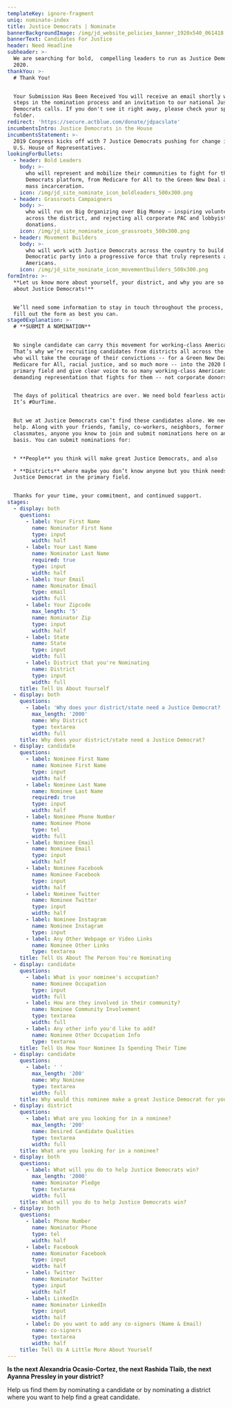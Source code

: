 ```yaml
---
templateKey: ignore-fragment
uniq: nominate-index
title: Justice Democrats | Nominate
bannerBackgroundImage: /img/jd_website_policies_banner_1920x540_061418.jpg
bannerText: Candidates For Justice
header: Need Headline
subheader: >-
  We are searching for bold,  compelling leaders to run as Justice Democrats in
  2020. 
thankYou: >-
  # Thank You! 


  Your Submission Has Been Received You will receive an email shortly with next
  steps in the nomination process and an invitation to our national Justice
  Democrats calls. If you don't see it right away, please check your spam
  folder.
redirect: 'https://secure.actblue.com/donate/jdpacslate'
incumbentsIntro: Justice Democrats in the House
incumbentsStatement: >-
  2019 Congress kicks off with 7 Justice Democrats pushing for change in the
  U.S. House of Representatives.
lookingForBullets:
  - header: Bold Leaders
    body: >-
      who will represent and mobilize their communities to fight for the Justice
      Democrats platform, from Medicare for All to the Green New Deal and ending
      mass incarceration.
    icon: /img/jd_site_nominate_icon_boldleaders_500x300.png
  - header: Grassroots Campaigners
    body: >-
      who will run on Big Organizing over Big Money — inspiring volunteers
      across the district, and rejecting all corporate PAC and lobbyist
      donations.
    icon: /img/jd_site_nominate_icon_grassroots_500x300.png
  - header: Movement Builders
    body: >-
      who will work with Justice Democrats across the country to build the
      Democratic party into a progressive force that truly represents all
      Americans.
    icon: /img/jd_site_noninate_icon_movementbuilders_500x300.png
formIntro: >-
  **Let us know more about yourself, your district, and why you are so excited
  about Justice Democrats!**


  We’ll need some information to stay in touch throughout the process, please
  fill out the form as best you can.
stage0Explanation: >-
  # **SUBMIT A NOMINATION**


  No single candidate can carry this movement for working-class Americans alone.
  That’s why we’re recruiting candidates from districts all across the country
  who will take the courage of their convictions -- for a Green New Deal,
  Medicare for All, racial justice, and so much more -- into the 2020 Democratic
  primary field and give clear voice to so many working-class Americans who are
  demanding representation that fights for them -- not corporate donors.


  The days of political theatrics are over. We need bold fearless action, now.
  It’s #OurTime.


  But we at Justice Democrats can’t find these candidates alone. We need your
  help. Along with your friends, family, co-workers, neighbors, former
  classmates, anyone you know to join and submit nominations here on an ongoing
  basis. You can submit nominations for:


  * **People** you think will make great Justice Democrats, and also

  * **Districts** where maybe you don’t know anyone but you think needs a
  Justice Democrat in the primary field.


  Thanks for your time, your commitment, and continued support.
stages:
  - display: both
    questions:
      - label: Your First Name
        name: Nominator First Name
        type: input
        width: half
      - label: Your Last Name
        name: Nominator Last Name
        required: true
        type: input
        width: half
      - label: Your Email
        name: Nominator Email
        type: email
        width: full
      - label: Your Zipcode
        max_length: '5'
        name: Nominator Zip
        type: input
        width: half
      - label: State
        name: State
        type: input
        width: full
      - label: District that you're Nominating
        name: District
        type: input
        width: full
    title: Tell Us About Yourself
  - display: both
    questions:
      - label: 'Why does your district/state need a Justice Democrat? '
        max_length: '2000'
        name: Why District
        type: textarea
        width: full
    title: Why does your district/state need a Justice Democrat?
  - display: candidate
    questions:
      - label: Nominee First Name
        name: Nominee First Name
        type: input
        width: half
      - label: Nominee Last Name
        name: Nominee Last Name
        required: true
        type: input
        width: half
      - label: Nominee Phone Number
        name: Nominee Phone
        type: tel
        width: full
      - label: Nominee Email
        name: Nominee Email
        type: input
        width: half
      - label: Nominee Facebook
        name: Nominee Facebook
        type: input
        width: half
      - label: Nominee Twitter
        name: Nominee Twitter
        type: input
        width: half
      - label: Nominee Instagram
        name: Nominee Instagram
        type: input
      - label: Any Other Webpage or Video Links
        name: Nominee Other Links
        type: textarea
    title: Tell Us About The Person You're Nominating
  - display: candidate
    questions:
      - label: What is your nominee's occupation?
        name: Nominee Occupation
        type: input
        width: full
      - label: How are they involved in their community?
        name: Nominee Community Involvement
        type: textarea
        width: full
      - label: Any other info you'd like to add?
        name: Nominee Other Occupation Info
        type: textarea
    title: Tell Us How Your Nominee Is Spending Their Time
  - display: candidate
    questions:
      - label: ' '
        max_length: '200'
        name: Why Nominee
        type: textarea
        width: full
    title: Why would this nominee make a great Justice Democrat for your district?
  - display: district
    questions:
      - label: What are you looking for in a nominee?
        max_length: '200'
        name: Desired Candidate Qualities
        type: textarea
        width: full
    title: What are you looking for in a nominee?
  - display: both
    questions:
      - label: What will you do to help Justice Democrats win?
        max_length: '2000'
        name: Nominator Pledge
        type: textarea
        width: full
    title: What will you do to help Justice Democrats win?
  - display: both
    questions:
      - label: Phone Number
        name: Nominator Phone
        type: tel
        width: half
      - label: Facebook
        name: Nominator Facebook
        type: input
        width: half
      - label: Twitter
        name: Nominator Twitter
        type: input
        width: half
      - label: LinkedIn
        name: Nominator LinkedIn
        type: input
        width: half
      - label: Do you want to add any co-signers (Name & Email)
        name: co-signers
        type: textarea
        width: half
    title: Tell Us A Little More About Yourself
---
```

**Is the next Alexandria Ocasio-Cortez, the next Rashida Tlaib, the next Ayanna Pressley in your district?** 

Help us find them by nominating a candidate or by nominating a district where you want to help find a great candidate.

